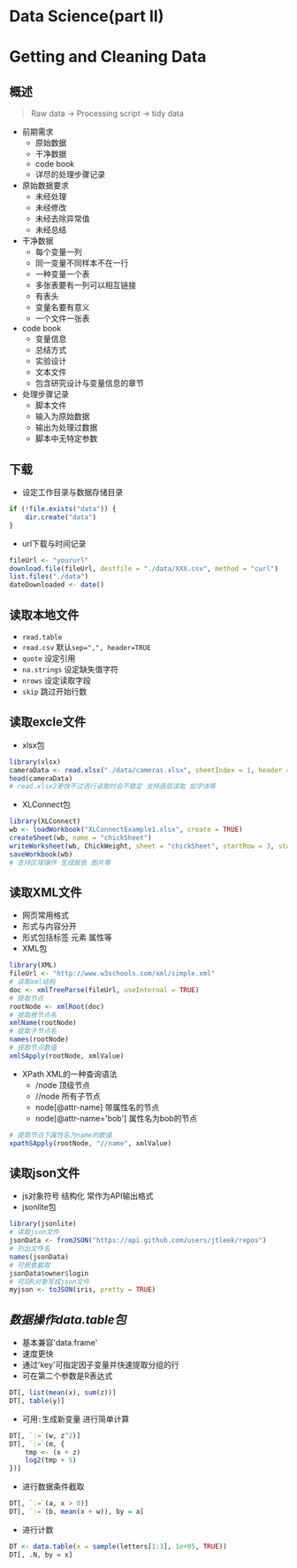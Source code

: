 Data Science(part II)
========================================================

# Getting and Cleaning Data

## 概述

> Raw data -> Processing script -> tidy data

- 前期需求
  - 原始数据
  - 干净数据
  - code book
  - 详尽的处理步骤记录
- 原始数据要求
  - 未经处理
  - 未经修改
  - 未经去除异常值
  - 未经总结
- 干净数据
  - 每个变量一列
  - 同一变量不同样本不在一行
  - 一种变量一个表
  - 多张表要有一列可以相互链接
  - 有表头
  - 变量名要有意义
  - 一个文件一张表
- code book
  - 变量信息
  - 总结方式
  - 实验设计
  - 文本文件
  - 包含研究设计与变量信息的章节
- 处理步骤记录
  - 脚本文件
  - 输入为原始数据
  - 输出为处理过数据
  - 脚本中无特定参数

## 下载

- 设定工作目录与数据存储目录


```r
if (!file.exists("data")) {
    dir.create("data")
}
```


- url下载与时间记录


```r
fileUrl <- "yoururl"
download.file(fileUrl, destfile = "./data/XXX.csv", method = "curl")
list.files("./data")
dateDownloaded <- date()
```


## 读取本地文件

- `read.table`
- `read.csv` 默认`sep=",", header=TRUE`
- `quote` 设定引用
- `na.strings` 设定缺失值字符
- `nrows` 设定读取字段
- `skip` 跳过开始行数

## 读取excle文件

- xlsx包


```r
library(xlsx)
cameraData <- read.xlsx("./data/cameras.xlsx", sheetIndex = 1, header = TRUE)
head(cameraData)
# read.xlsx2更快不过选行读取时会不稳定 支持底层读取 如字体等
```


- XLConnect包


```r
library(XLConnect)
wb <- loadWorkbook("XLConnectExample1.xlsx", create = TRUE)
createSheet(wb, name = "chickSheet")
writeWorksheet(wb, ChickWeight, sheet = "chickSheet", startRow = 3, startCol = 4)
saveWorkbook(wb)
# 支持区域操作 生成报告 图片等
```


## 读取XML文件

- 网页常用格式
- 形式与内容分开
- 形式包括标签 元素 属性等
- XML包


```r
library(XML)
fileUrl <- "http://www.w3schools.com/xml/simple.xml"
# 读取xml结构
doc <- xmlTreeParse(fileUrl, useInternal = TRUE)
# 提取节点
rootNode <- xmlRoot(doc)
# 提取根节点名
xmlName(rootNode)
# 提取子节点名
names(rootNode)
# 提取节点数值
xmlSApply(rootNode, xmlValue)
```


- XPath XML的一种查询语法
  - /node 顶级节点
  - //node 所有子节点
  - node[@attr-name] 带属性名的节点
  - node[@attr-name='bob'] 属性名为bob的节点


```r
# 提取节点下属性名为name的数值
xpathSApply(rootNode, "//name", xmlValue)
```


## 读取json文件

- js对象符号 结构化 常作为API输出格式
- jsonlite包


```r
library(jsonlite)
# 读取json文件
jsonData <- fromJSON("https://api.github.com/users/jtleek/repos")
# 列出文件名
names(jsonData)
# 可嵌套截取
jsonData$owner$login
# 可将R对象写成json文件
myjson <- toJSON(iris, pretty = TRUE)

```


## *数据操作data.table包*

- 基本兼容'data.frame'
- 速度更快
- 通过'key'可指定因子变量并快速提取分组的行
- 可在第二个参数是R表达式


```r
DT[, list(mean(x), sum(z))]
DT[, table(y)]
```


- 可用`:`生成新变量 进行简单计算


```r
DT[, `:=`(w, z^2)]
DT[, `:=`(m, {
    tmp <- (x + z)
    log2(tmp + 5)
})]
```


- 进行数据条件截取


```r
DT[, `:=`(a, x > 0)]
DT[, `:=`(b, mean(x + w)), by = a]
```


- 进行计数


```r
DT <- data.table(x = sample(letters[1:3], 1e+05, TRUE))
DT[, .N, by = x]
```


